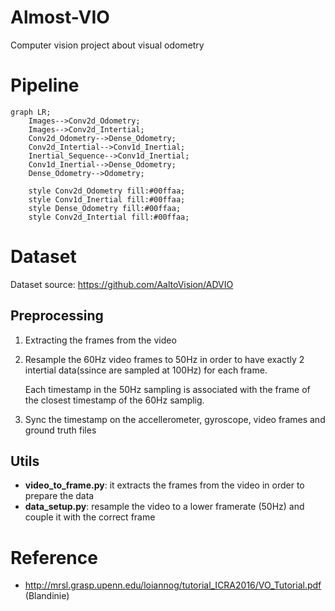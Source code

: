 # Almost-VIO

Computer vision project about visual odometry

# Pipeline

```mermaid
graph LR;
    Images-->Conv2d_Odometry;
    Images-->Conv2d_Intertial;
    Conv2d_Odometry-->Dense_Odometry;
    Conv2d_Intertial-->Conv1d_Inertial;
    Inertial_Sequence-->Conv1d_Inertial;
    Conv1d_Inertial-->Dense_Odometry;
    Dense_Odometry-->Odometry;

    style Conv2d_Odometry fill:#00ffaa;
    style Conv1d_Inertial fill:#00ffaa;
    style Dense_Odometry fill:#00ffaa;
    style Conv2d_Intertial fill:#00ffaa;
```

# Dataset

Dataset source: https://github.com/AaltoVision/ADVIO

## Preprocessing

1. Extracting the frames from the video

2. Resample the 60Hz video frames to 50Hz in order to have exactly 2 intertial data(ssince are sampled at 100Hz) for each frame.

   Each timestamp in the 50Hz sampling is associated with the frame of the closest timestamp of the 60Hz samplig.

3. Sync the timestamp on the accellerometer, gyroscope, video frames and ground truth files

## Utils

- **video_to_frame.py**: it extracts the frames from the video in order to prepare the data
- **data_setup.py**: resample the video to a lower framerate (50Hz) and couple it with the correct frame

# Reference

- http://mrsl.grasp.upenn.edu/loiannog/tutorial_ICRA2016/VO_Tutorial.pdf (Blandinie)
